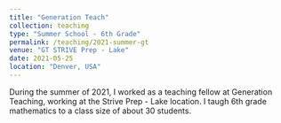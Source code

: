 ```yaml
---
title: "Generation Teach"
collection: teaching
type: "Summer School - 6th Grade"
permalink: /teaching/2021-summer-gt
venue: "GT STRIVE Prep - Lake"
date: 2021-05-25
location: "Denver, USA"
---
```


During the summer of 2021, I worked as a teaching fellow at Generation Teaching, working at the Strive Prep - Lake location. I taugh 6th grade mathematics to a class size of about 30 students. 
